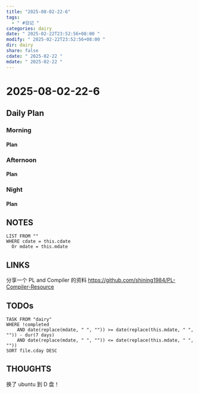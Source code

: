 ```yaml
---
title: "2025-08-02-22-6"
tags:
  - " #日记 "
categories: dairy
date: " 2025-02-22T23:52:56+08:00 "
modify: " 2025-02-22T23:52:56+08:00 "
dir: dairy
share: false
cdate: " 2025-02-22 "
mdate: " 2025-02-22 "
---
```


# 2025-08-02-22-6

## Daily Plan

### Morning

#### Plan

### Afternoon

#### Plan

### Night

#### Plan

## NOTES

```dataview
LIST FROM "" 
WHERE cdate = this.cdate
  Or mdate = this.mdate
```

## LINKS

分享一个 PL and Compiler 的资料 https://github.com/shining1984/PL-Compiler-Resource

## TODOs

```dataview
TASK FROM "dairy" 
WHERE !completed 
	AND date(replace(mdate, " ", "")) >= date(replace(this.mdate, " ", "")) - dur(7 days) 
	AND date(replace(mdate, " ", "")) <= date(replace(this.mdate, " ", ""))
SORT file.cday DESC
```

## THOUGHTS

换了 ubuntu 到 D 盘！
